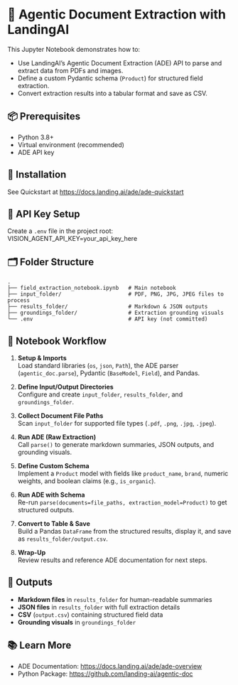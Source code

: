 # 🧠 Agentic Document Extraction with LandingAI

This Jupyter Notebook demonstrates how to:
- Use LandingAI’s Agentic Document Extraction (ADE) API to parse and extract data from PDFs and images.
- Define a custom Pydantic schema (`Product`) for structured field extraction.
- Convert extraction results into a tabular format and save as CSV.

## 📦 Prerequisites

- Python 3.8+
- Virtual environment (recommended)
- ADE API key

## 🚀 Installation

See Quickstart at https://docs.landing.ai/ade/ade-quickstart

## 🔑 API Key Setup
Create a `.env` file in the project root:
VISION_AGENT_API_KEY=your_api_key_here

## 🗂️ Folder Structure

    .
    ├── field_extraction_notebook.ipynb   # Main notebook
    ├── input_folder/                     # PDF, PNG, JPG, JPEG files to process
    ├── results_folder/                   # Markdown & JSON outputs
    ├── groundings_folder/                # Extraction grounding visuals
    └── .env                              # API key (not committed)


## 📝 Notebook Workflow

1. **Setup & Imports**  
   Load standard libraries (`os`, `json`, `Path`), the ADE parser (`agentic_doc.parse`), Pydantic (`BaseModel`, `Field`), and Pandas.

2. **Define Input/Output Directories**  
   Configure and create `input_folder`, `results_folder`, and `groundings_folder`.

3. **Collect Document File Paths**  
   Scan `input_folder` for supported file types (`.pdf`, `.png`, `.jpg`, `.jpeg`).

4. **Run ADE (Raw Extraction)**  
   Call `parse()` to generate markdown summaries, JSON outputs, and grounding visuals.

5. **Define Custom Schema**  
   Implement a `Product` model with fields like `product_name`, `brand`, numeric weights, and boolean claims (e.g., `is_organic`).

6. **Run ADE with Schema**  
   Re-run `parse(documents=file_paths, extraction_model=Product)` to get structured outputs.

7. **Convert to Table & Save**  
   Build a Pandas `DataFrame` from the structured results, display it, and save as `results_folder/output.csv`.

8. **Wrap‑Up**  
   Review results and reference ADE documentation for next steps.

## 🎯 Outputs

- **Markdown files** in `results_folder` for human-readable summaries  
- **JSON files** in `results_folder` with full extraction details  
- **CSV** (`output.csv`) containing structured field data  
- **Grounding visuals** in `groundings_folder`  

## 📚 Learn More

- ADE Documentation: https://docs.landing.ai/ade/ade-overview  
- Python Package: https://github.com/landing-ai/agentic-doc  
